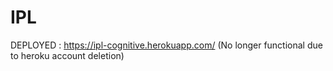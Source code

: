 # IPL
DEPLOYED : https://ipl-cognitive.herokuapp.com/ (No longer functional due to heroku account deletion)
